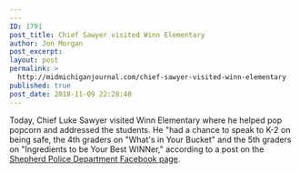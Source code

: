 ```yaml
---
---
ID: 1791
post_title: Chief Sawyer visited Winn Elementary
author: Jon Morgan
post_excerpt:
layout: post
permalink: >
  http://midmichiganjournal.com/chief-sawyer-visited-winn-elementary
published: true
post_date: 2018-11-09 22:28:40
---
```

Today, Chief Luke Sawyer visited Winn Elementary where he helped pop popcorn and addressed the students. He "had a chance to speak to K-2 on being safe, the 4th graders on "What's in Your Bucket" and the 5th graders on "Ingredients to be Your Best WINNer," according to a post on the <a href="https://www.facebook.com/permalink.php?story_fbid=2174593259225897&amp;id=205632619455314&amp;__xts__%5B0%5D=68.ARDJ_qoZcW7ry7E9L1mIi3tqpx-AiFRDYXpFFuL5oz8Cr_N6mxinLhS30AamTYXcRD--OwhXZ8AmNWjA91am49fNoxAG9MYHUfl-AlRg33-RA_-IMIJr73zPd5SZmUbd7d8hUvw8XZWqUzjr3Ema3Yvv1-xzWa_DLvVb0nnfRpqjz3-g8q0zMpgjS3VAo0s49PPkZ_L4oZ7fRVZesY93X1v5VZuNUFRucHiSjN8zEk04PXUD75BLPzrhZ6H2rUQXXABiisTZgTbNQtlYx23n2CBbGhqb-k__WjsGEyf8DrltFrb7_kgCgnUwqyyyviMZb9wLJtvcDo10LlulDlONfTwlA7kfRwUq7Vv2GKrzsgHrfMAtLew&amp;__tn__=-R">Shepherd Police Department Facebook page</a>.